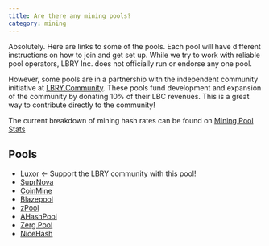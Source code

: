 ```yaml
---
title: Are there any mining pools?
category: mining
---
```


Absolutely. Here are links to some of the pools. Each pool will have different instructions on how to join and get set up.
While we try to work with reliable pool operators, LBRY Inc. does not officially run or endorse any one pool.

However, some pools are in a partnership with the independent community initiative at [LBRY.Community](https://lbry.community). These pools fund development and expansion of the community by donating 10% of their LBC revenues. This is a great way to contribute directly to the community!

The current breakdown of mining hash rates can be found on [Mining Pool Stats](https://miningpoolstats.stream/lbry)

## Pools
- [Luxor](https://mining.luxor.tech/coins/lbry) <- Support the LBRY community with this pool!
- [SuprNova](https://lbry.suprnova.cc/index.php?page=gettingstarted)
- [CoinMine](https://www2.coinmine.pl/lbc/index.php?page=gettingstarted)
- [Blazepool](http://blazepool.com/)
- [zPool](https://www.zpool.ca/)
- [AHashPool](https://www.ahashpool.com/)
- [Zerg Pool](https://zergpool.com/)
- [NiceHash](https://www.nicehash.com/my/marketplace/LBRY)
